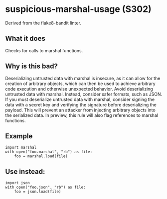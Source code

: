 # suspicious-marshal-usage (S302)
Derived from the flake8-bandit linter.
## What it does
Checks for calls to marshal functions.
## Why is this bad?
Deserializing untrusted data with marshal is insecure, as it can allow for
the creation of arbitrary objects, which can then be used to achieve
arbitrary code execution and otherwise unexpected behavior.
Avoid deserializing untrusted data with marshal. Instead, consider safer
formats, such as JSON.
If you must deserialize untrusted data with marshal, consider signing the
data with a secret key and verifying the signature before deserializing the
payload. This will prevent an attacker from injecting arbitrary objects
into the serialized data.
In preview, this rule will also flag references to marshal functions.
## Example
```
import marshal
with open("foo.marshal", "rb") as file:
    foo = marshal.load(file)
```
## Use instead:
```
import json
with open("foo.json", "rb") as file:
    foo = json.load(file)
```